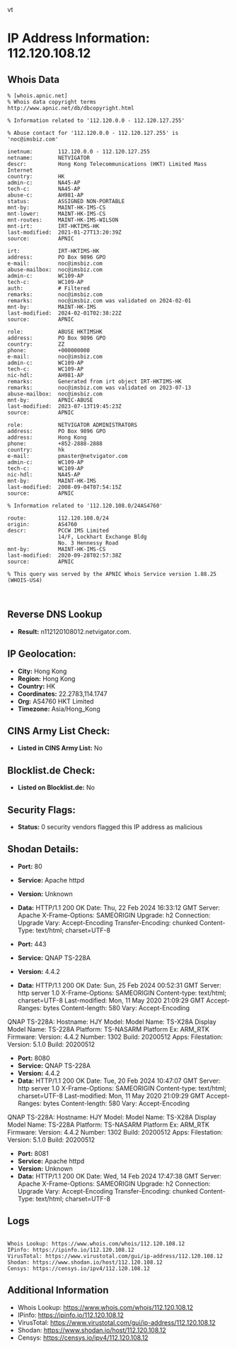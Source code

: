 vt
# IP Address Information: 112.120.108.12

## Whois Data
```
% [whois.apnic.net]
% Whois data copyright terms    http://www.apnic.net/db/dbcopyright.html

% Information related to '112.120.0.0 - 112.120.127.255'

% Abuse contact for '112.120.0.0 - 112.120.127.255' is 'noc@imsbiz.com'

inetnum:        112.120.0.0 - 112.120.127.255
netname:        NETVIGATOR
descr:          Hong Kong Telecommunications (HKT) Limited Mass Internet
country:        HK
admin-c:        NA45-AP
tech-c:         NA45-AP
abuse-c:        AH981-AP
status:         ASSIGNED NON-PORTABLE
mnt-by:         MAINT-HK-IMS-CS
mnt-lower:      MAINT-HK-IMS-CS
mnt-routes:     MAINT-HK-IMS-WILSON
mnt-irt:        IRT-HKTIMS-HK
last-modified:  2021-01-27T13:20:39Z
source:         APNIC

irt:            IRT-HKTIMS-HK
address:        PO Box 9896 GPO
e-mail:         noc@imsbiz.com
abuse-mailbox:  noc@imsbiz.com
admin-c:        WC109-AP
tech-c:         WC109-AP
auth:           # Filtered
remarks:        noc@imsbiz.com
remarks:        noc@imsbiz.com was validated on 2024-02-01
mnt-by:         MAINT-HK-IMS
last-modified:  2024-02-01T02:38:22Z
source:         APNIC

role:           ABUSE HKTIMSHK
address:        PO Box 9896 GPO
country:        ZZ
phone:          +000000000
e-mail:         noc@imsbiz.com
admin-c:        WC109-AP
tech-c:         WC109-AP
nic-hdl:        AH981-AP
remarks:        Generated from irt object IRT-HKTIMS-HK
remarks:        noc@imsbiz.com was validated on 2023-07-13
abuse-mailbox:  noc@imsbiz.com
mnt-by:         APNIC-ABUSE
last-modified:  2023-07-13T19:45:23Z
source:         APNIC

role:           NETVIGATOR ADMINISTRATORS
address:        PO Box 9896 GPO
address:        Hong Kong
phone:          +852-2888-2888
country:        hk
e-mail:         pmaster@netvigator.com
admin-c:        WC109-AP
tech-c:         WC109-AP
nic-hdl:        NA45-AP
mnt-by:         MAINT-HK-IMS
last-modified:  2008-09-04T07:54:15Z
source:         APNIC

% Information related to '112.120.108.0/24AS4760'

route:          112.120.108.0/24
origin:         AS4760
descr:          PCCW IMS Limited
                14/F, Lockhart Exchange Bldg
                No. 3 Hennessy Road
mnt-by:         MAINT-HK-IMS-CS
last-modified:  2020-09-28T02:57:38Z
source:         APNIC

% This query was served by the APNIC Whois Service version 1.88.25 (WHOIS-US4)



```
## Reverse DNS Lookup
- **Result:** n112120108012.netvigator.com.

## IP Geolocation:
- **City:** Hong Kong
- **Region:** Hong Kong
- **Country:** HK
- **Coordinates:** 22.2783,114.1747
- **Org:** AS4760 HKT Limited
- **Timezone:** Asia/Hong_Kong

## CINS Army List Check:
- **Listed in CINS Army List:** 
No

## Blocklist.de Check:
- **Listed on Blocklist.de:** 
No

## Security Flags:
- **Status:** 0 security vendors flagged this IP address as malicious

## Shodan Details:
- **Port:** 80
- **Service:** Apache httpd
- **Version:** Unknown
- **Data:** HTTP/1.1 200 OK
Date: Thu, 22 Feb 2024 16:33:12 GMT
Server: Apache
X-Frame-Options: SAMEORIGIN
Upgrade: h2
Connection: Upgrade
Vary: Accept-Encoding
Transfer-Encoding: chunked
Content-Type: text/html; charset=UTF-8



- **Port:** 443
- **Service:** QNAP TS-228A
- **Version:** 4.4.2
- **Data:** HTTP/1.1 200 OK
Date: Sun, 25 Feb 2024 00:52:31 GMT
Server: http server 1.0
X-Frame-Options: SAMEORIGIN
Content-type: text/html; charset=UTF-8
Last-modified: Mon, 11 May 2020 21:09:29 GMT
Accept-Ranges: bytes
Content-length: 580
Vary: Accept-Encoding


QNAP TS-228A:
  Hostname: HJY
  Model:
    Model Name: TS-X28A
    Display Model Name: TS-228A
    Platform: TS-NASARM
    Platform Ex: ARM_RTK
  Firmware:
    Version: 4.4.2
    Number: 1302
    Build: 20200512
  Apps:
    Filestation:
      Version: 5.1.0
      Build: 20200512


- **Port:** 8080
- **Service:** QNAP TS-228A
- **Version:** 4.4.2
- **Data:** HTTP/1.1 200 OK
Date: Tue, 20 Feb 2024 10:47:07 GMT
Server: http server 1.0
X-Frame-Options: SAMEORIGIN
Content-type: text/html; charset=UTF-8
Last-modified: Mon, 11 May 2020 21:09:29 GMT
Accept-Ranges: bytes
Content-length: 580
Vary: Accept-Encoding


QNAP TS-228A:
  Hostname: HJY
  Model:
    Model Name: TS-X28A
    Display Model Name: TS-228A
    Platform: TS-NASARM
    Platform Ex: ARM_RTK
  Firmware:
    Version: 4.4.2
    Number: 1302
    Build: 20200512
  Apps:
    Filestation:
      Version: 5.1.0
      Build: 20200512


- **Port:** 8081
- **Service:** Apache httpd
- **Version:** Unknown
- **Data:** HTTP/1.1 200 OK
Date: Wed, 14 Feb 2024 17:47:38 GMT
Server: Apache
X-Frame-Options: SAMEORIGIN
Upgrade: h2
Connection: Upgrade
Vary: Accept-Encoding
Transfer-Encoding: chunked
Content-Type: text/html; charset=UTF-8



## Logs
```

Whois Lookup: https://www.whois.com/whois/112.120.108.12
IPinfo: https://ipinfo.io/112.120.108.12
VirusTotal: https://www.virustotal.com/gui/ip-address/112.120.108.12
Shodan: https://www.shodan.io/host/112.120.108.12
Censys: https://censys.io/ipv4/112.120.108.12

```
## Additional Information
- Whois Lookup: https://www.whois.com/whois/112.120.108.12
- IPinfo: https://ipinfo.io/112.120.108.12
- VirusTotal: https://www.virustotal.com/gui/ip-address/112.120.108.12
- Shodan: https://www.shodan.io/host/112.120.108.12
- Censys: https://censys.io/ipv4/112.120.108.12

